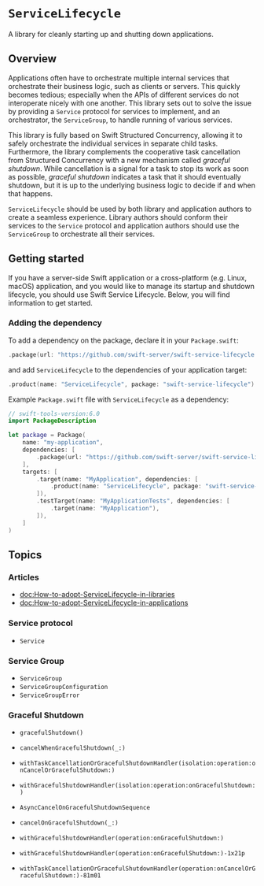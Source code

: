 # ``ServiceLifecycle``

A library for cleanly starting up and shutting down applications.

## Overview

Applications often have to orchestrate multiple internal services that orchestrate their business
logic, such as clients or servers. This quickly becomes tedious; especially when the APIs of
different services do not interoperate nicely with one another. This library sets out to solve the
issue by providing a ``Service`` protocol for services to implement, and an orchestrator, the
``ServiceGroup``, to handle running of various services.

This library is fully based on Swift Structured Concurrency, allowing it to safely orchestrate the
individual services in separate child tasks. Furthermore, the library complements the cooperative
task cancellation from Structured Concurrency with a new mechanism called _graceful shutdown_. While
cancellation is a signal for a task to stop its work as soon as possible, _graceful shutdown_
indicates a task that it should eventually shutdown, but it is up to the underlying business logic
to decide if and when that happens.

``ServiceLifecycle`` should be used by both library and application authors to create a seamless experience.
Library authors should conform their services to the ``Service`` protocol and application authors
should use the ``ServiceGroup`` to orchestrate all their services.

## Getting started

If you have a server-side Swift application or a cross-platform (e.g. Linux, macOS) application, and you would like to manage its startup and shutdown lifecycle, you should use Swift Service Lifecycle. Below, you will find information to get started.

### Adding the dependency

To add a dependency on the package, declare it in your `Package.swift`:

```swift
.package(url: "https://github.com/swift-server/swift-service-lifecycle.git", from: "2.3.0"),
```

and add `ServiceLifecycle` to the dependencies of your application target:

```swift
.product(name: "ServiceLifecycle", package: "swift-service-lifecycle")
```

Example `Package.swift` file with `ServiceLifecycle` as a dependency:

```swift
// swift-tools-version:6.0
import PackageDescription

let package = Package(
    name: "my-application",
    dependencies: [
        .package(url: "https://github.com/swift-server/swift-service-lifecycle.git", from: "2.3.0"),
    ],
    targets: [
        .target(name: "MyApplication", dependencies: [
            .product(name: "ServiceLifecycle", package: "swift-service-lifecycle")
        ]),
        .testTarget(name: "MyApplicationTests", dependencies: [
            .target(name: "MyApplication"),
        ]),
    ]
)
```

## Topics

### Articles

- <doc:How-to-adopt-ServiceLifecycle-in-libraries>
- <doc:How-to-adopt-ServiceLifecycle-in-applications>

### Service protocol

- ``Service``

### Service Group

- ``ServiceGroup``
- ``ServiceGroupConfiguration``
- ``ServiceGroupError``

### Graceful Shutdown

- ``gracefulShutdown()``
- ``cancelWhenGracefulShutdown(_:)``
- ``withTaskCancellationOrGracefulShutdownHandler(isolation:operation:onCancelOrGracefulShutdown:)``
- ``withGracefulShutdownHandler(isolation:operation:onGracefulShutdown:)``
- ``AsyncCancelOnGracefulShutdownSequence``

- ``cancelOnGracefulShutdown(_:)``
- ``withGracefulShutdownHandler(operation:onGracefulShutdown:)``
- ``withGracefulShutdownHandler(operation:onGracefulShutdown:)-1x21p``
- ``withTaskCancellationOrGracefulShutdownHandler(operation:onCancelOrGracefulShutdown:)-81m01``
